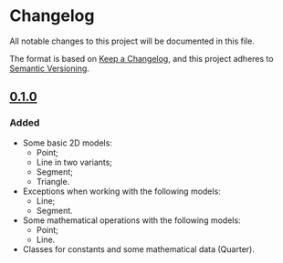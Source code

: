 # Changelog
All notable changes to this project will be documented in this file.

The format is based on [Keep a Changelog](https://keepachangelog.com/en/1.0.0/),
and this project adheres to [Semantic Versioning](https://semver.org/spec/v2.0.0.html).

## [0.1.0]
### Added
- Some basic 2D models:
  - Point;
  - Line in two variants;
  - Segment;
  - Triangle.
- Exceptions when working with the following models:
  - Line;
  - Segment.
- Some mathematical operations with the following models:
  - Point;
  - Line.
- Classes for constants and some mathematical data (Quarter).

[0.1.0]: https://github.com/olivierlacan/keep-a-changelog/releases/tag/v0.0.1